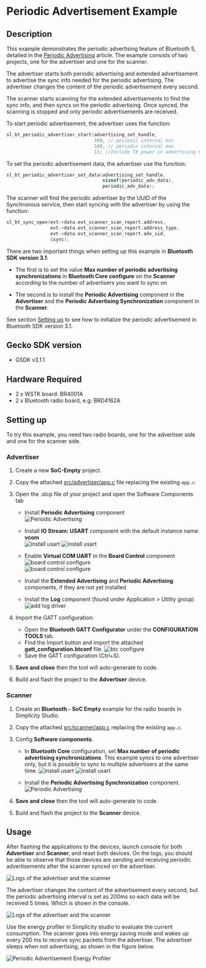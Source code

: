 # Periodic&nbsp;Advertisement&nbsp;Example

## Description

This example demonstrates the periodic advertising feature of Bluetooth 5, detailed in the [Periodic Advertising](https://docs.silabs.com/bluetooth/2.13/general/adv-and-scanning/periodic-adv-bt5) article. The example consists of two projects, one for the advertiser and one for the scanner.

The advertiser starts both periodic advertising and extended advertisement to advertise the sync info needed for the periodic advertising. The advertiser changes the content of the periodic advertisement every second.

The scanner starts scanning for the extended advertisements to find the sync info, and then syncs on the periodic advertising. Once synced, the scanning is stopped and only periodic advertisements are received.

To start periodic advertisement, the advertiser uses the function:

```C
sl_bt_periodic_advertiser_start(advertising_set_handle,
                                160, // periodic interval min
                                160, // periodic interval max
                                1); //Include TX power in advertising PDU
```

To set the periodic advertisement data, the advertiser use the function:

```C
sl_bt_periodic_advertiser_set_data(advertising_set_handle,
                                   sizeof(periodic_adv_data),
                                   periodic_adv_data);
```

The scanner will find the periodic advertiser by the UUID of the Synchronous service, then start syncing with the advertiser by using the function:

```C
sl_bt_sync_open(evt->data.evt_scanner_scan_report.address,
                evt->data.evt_scanner_scan_report.address_type,
                evt->data.evt_scanner_scan_report.adv_sid,
                &sync);
```

There are two important things when setting up this example in **Bluetooth SDK version 3.1**:

- The first is to set the value **Max number of periodic advertising synchronizations** in **Bluetooth Core configure** on the **Scanner** according to the number of advertisers you want to sync on

- The second is to install the **Periodic Advertising** component in the **Advertiser** and the **Periodic Advertising Synchronization** component in the **Scanner**.

See section [Setting up](#setting-up) to see how to initialize the periodic advertisement in Bluetooth SDK version 3.1.

## Gecko SDK version ##

- GSDK v3.1.1

## Hardware Required ##

- 2 x WSTK board: BR4001A
- 2 x Bluetooth radio board, e.g: BRD4162A

## Setting up

To try this example, you need two radio boards, one for the advertiser side and one for the scanner side.

### Advertiser

1. Create a new **SoC-Empty** project.

2. Copy the attached [src/advertiser/app.c](src/advertiser/app.c) file replacing the existing `app.c`.

3. Open the .slcp file of your project and open the Software Components tab  
    - Install **Periodic Advertising** component  
    ![Periodic Advertising](images/add_periodic_component.png)

    - Install **IO Stream: USART** component with the default instance name: **vcom**  
    ![install usart](images/add_log_1.png)
    ![install usart](images/add_log_2.png)

    - Enable **Virtual COM UART** in the **Board Control** component  
    ![board control configure](images/add_log_3.png)  
    ![board control configure](images/add_log_4.png)

   - Install the **Extended Advertising** and **Periodic Advertising** components, if they are not yet installed

    - Install the **Log** component (found under Application > Utility group)
    ![add log driver](images/add_log_5.png)  

4. Import the GATT configuration:
    - Open the **Bluetooth GATT Configurator** under the **CONFIGURATION TOOLS** tab.
    - Find the Import button and import the attached **gatt_configuration.btconf** file.
    ![btc configure](images/btconf.png)
    - Save the GATT configuration (Ctrl+S).

5. **Save and close** then the tool will auto-generate to code.

6. Build and flash the project to the **Advertiser** device.

### Scanner

1. Create an **Bluetooth - SoC Empty** example for the radio boards in Simplicity Studio.

2. Copy the attached [src/scanner/app.c](src/scanner/app.c) replacing the existing `app.c`.

3. Config **Software components**.  

    * In **Bluetooth Core** configuration, set **Max number of periodic advertising synchronizations**. This example syncs to one advertiser only, but it is possible to sync to multiple advertisers at the same time.
      ![install usart](images/periodic_ble_core_config_1.png)
      ![install usart](images/periodic_ble_core_config_2.png)

    * Install the **Periodic Advertising Synchronization** component.  
      ![Periodic Advertising](images/add_periodic_sync_component.png)

4. **Save and close** then the tool will auto-generate to code.

5. Build and flash the project to the **Scanner** device.

## Usage

After flashing the applications to the devices, launch console for both **Advertiser** and **Scanner**, and reset both devices. On the logs, you should be able to observe that those devices are sending and receiving periodic advertisements after the scanner synced on the advertiser.

![Logs of the advertiser and the scanner](images/result_1.png)

The advertiser changes the content of the advertisement every second, but the periodic advertising interval is set as 200ms so each data will be received 5 times. Which is shown in the console.

![Logs of the advertiser and the scanner](images/result_2.png)

Use the energy profiler in Simplicity studio to evaluate the current consumption. The scanner goes into energy saving mode and wakes up every 200 ms to receive sync packets from the advertiser. The advertiser sleeps when not advertising, as shown in the figure below.

![Periodic Advertisement Energy Profiler](images/figure_1.png)
